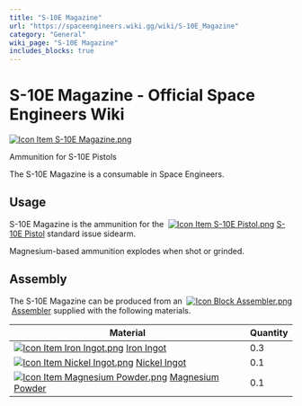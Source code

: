 ```yaml
---
title: "S-10E Magazine"
url: "https://spaceengineers.wiki.gg/wiki/S-10E_Magazine"
category: "General"
wiki_page: "S-10E Magazine"
includes_blocks: true
---
```


# S-10E Magazine - Official Space Engineers Wiki

[![Icon Item S-10E Magazine.png](https://spaceengineers.wiki.gg/images/thumb/7/78/Icon_Item_S-10E_Magazine.png/100px-Icon_Item_S-10E_Magazine.png?fd7f65)](https://spaceengineers.wiki.gg/wiki/File:Icon_Item_S-10E_Magazine.png)

Ammunition for S-10E Pistols

The S-10E Magazine is a consumable in Space Engineers.

## Usage

S-10E Magazine is the ammunition for the  [![Icon Item S-10E Pistol.png](https://spaceengineers.wiki.gg/images/thumb/0/0d/Icon_Item_S-10E_Pistol.png/21px-Icon_Item_S-10E_Pistol.png?922423)](https://spaceengineers.wiki.gg/wiki/S-10E_Pistol "S-10E Pistol") [S-10E Pistol](https://spaceengineers.wiki.gg/wiki/S-10E_Pistol "S-10E Pistol") standard issue sidearm.

Magnesium-based ammunition explodes when shot or grinded.

## Assembly

The S-10E Magazine can be produced from an  [![Icon Block Assembler.png](https://spaceengineers.wiki.gg/images/thumb/c/cd/Icon_Block_Assembler.png/21px-Icon_Block_Assembler.png?ceefab)](https://spaceengineers.wiki.gg/wiki/Assembler "Assembler") [Assembler](https://spaceengineers.wiki.gg/wiki/Assembler "Assembler") supplied with the following materials.

| Material | Quantity |
| --- | --- |
| [![Icon Item Iron Ingot.png](https://spaceengineers.wiki.gg/images/thumb/e/e7/Icon_Item_Iron_Ingot.png/21px-Icon_Item_Iron_Ingot.png?388ec0)](https://spaceengineers.wiki.gg/wiki/Iron_Ingot "Iron Ingot") [Iron Ingot](https://spaceengineers.wiki.gg/wiki/Iron_Ingot "Iron Ingot") | 0.3 |
| [![Icon Item Nickel Ingot.png](https://spaceengineers.wiki.gg/images/thumb/4/4b/Icon_Item_Nickel_Ingot.png/21px-Icon_Item_Nickel_Ingot.png?e67f47)](https://spaceengineers.wiki.gg/wiki/Nickel_Ingot "Nickel Ingot") [Nickel Ingot](https://spaceengineers.wiki.gg/wiki/Nickel_Ingot "Nickel Ingot") | 0.1 |
| [![Icon Item Magnesium Powder.png](https://spaceengineers.wiki.gg/images/thumb/a/ab/Icon_Item_Magnesium_Powder.png/21px-Icon_Item_Magnesium_Powder.png?56ae33)](https://spaceengineers.wiki.gg/wiki/Magnesium_Powder "Magnesium Powder") [Magnesium Powder](https://spaceengineers.wiki.gg/wiki/Magnesium_Powder "Magnesium Powder") | 0.1 |